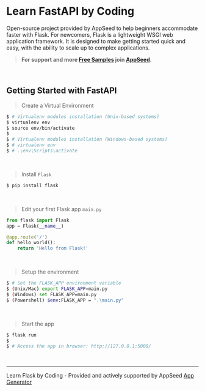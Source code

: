 # Learn FastAPI by Coding

Open-source project provided by AppSeed to help beginners accommodate faster with Flask. For newcomers, Flask is a lightweight WSGI web application framework. It is designed to make getting started quick and easy, with the ability to scale up to complex applications.

> **For support and more [Free Samples](https://appseed.us/admin-dashboards/open-source) join [AppSeed](https://appseed.us).**

<br />

## Getting Started with FastAPI

> Create a Virtual Environment

```bash
$ # Virtualenv modules installation (Unix-based systems)
$ virtualenv env
$ source env/bin/activate
$
$ # Virtualenv modules installation (Windows-based systems)
$ # virtualenv env
$ # .\env\Scripts\activate
```

<br />

> Install `Flask`

```bash
$ pip install flask
```

<br />

> Edit your first Flask app `main.py`

```python
from flask import Flask
app = Flask(__name__)

@app.route('/')
def hello_world():
    return 'Hello from Flask!'
```

<br />

> Setup the environment

```bash
$ # Set the FLASK_APP environment variable
$ (Unix/Mac) export FLASK_APP=main.py
$ (Windows) set FLASK_APP=main.py
$ (Powershell) $env:FLASK_APP = ".\main.py" 
```

<br />

> Start the app

```bash
$ flask run
$
$ # Access the app in browser: http://127.0.0.1:5000/
```

<br />

--- 
Learn Flask by Coding - Provided and actively supported by AppSeed [App Generator](https://appseed.us)
